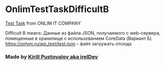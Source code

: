 # OnlimTestTaskDifficultB
[Test Task](https://docs.google.com/document/d/12K2TV9Ye90eH65dT-m5gIJ1TzFYCuDQNT_RPNotKOWs/) from ONLIM IT COMPANY

Difficult B means: Данные из файла JSON, получаемого с web-сервера, помещенные в хранилище с использованием CoreData (Вариант Б) https://onlym.ru/api_test/test.json – файл загружать отсюда

### Made by [Kirill Pustovalov aka irelDev](https://github.com/IrelDev)
